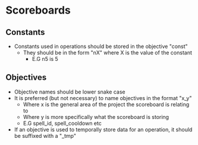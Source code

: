 # Scoreboards

## Constants
- Constants used in operations should be stored in the objective "const"
  - They should be in the form "nX" where X is the value of the constant
    - E.G n5 is 5

## Objectives
- Objective names should be lower snake case
- It is preferred (but not necessary) to name objectives in the format "x_y"
  - Where x is the general area of the project the scoreboard is relating to
  - Where y is more specifically what the scoreboard is storing
  - E.G spell_id, spell_cooldown etc
- If an objective is used to temporally store data for an operation, it should be suffixed with a "_tmp"
